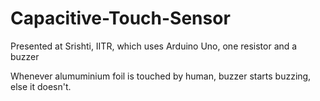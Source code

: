# Capacitive-Touch-Sensor
Presented at Srishti, IITR, which uses Arduino Uno, one resistor and a buzzer

Whenever alumuminium foil is touched by human, buzzer starts buzzing, else it doesn't.
